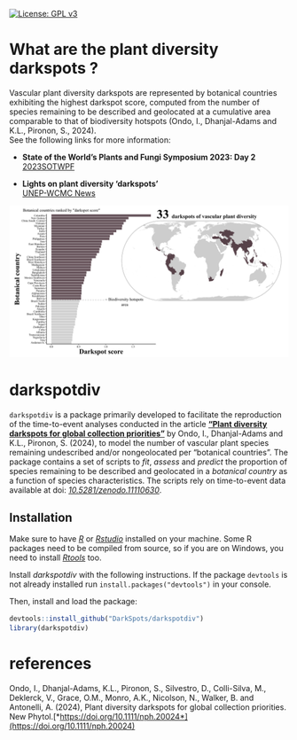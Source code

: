 
<!-- README.md is generated from README.Rmd. Please edit that file -->

[![License: GPL
v3](https://img.shields.io/badge/License-GPL%20v3-blue.svg)](https://www.gnu.org/licenses/gpl-3.0)

# What are the plant diversity darkspots ?

Vascular plant diversity darkspots are represented by botanical
countries exhibiting the highest darkspot score, computed from the
number of species remaining to be described and geolocated at a
cumulative area comparable to that of biodiversity hotspots (Ondo, I.,
Dhanjal-Adams and K.L., Pironon, S., 2024).  
See the following links for more information:

- **State of the World’s Plants and Fungi Symposium 2023: Day 2**  
  [2023SOTWPF](https://www.youtube.com/watch?v=Ya_9t2TxQFw "2023SOTWPF")

- **Lights on plant diversity ‘darkspots’**  
  [UNEP-WCMC
  News](https://unep-wcmc.org/en/news/unep-wcmc-scientists-shed-light-on-plant-diversity-darkspots-for-major-new-report)
  <br>

![](man/figures/barplot_darkspots_map.png) <br>

# darkspotdiv

`darkspotdiv` is a package primarily developed to facilitate the
reproduction of the time-to-event analyses conducted in the article
[**“Plant diversity darkspots for global collection
priorities”**](https://doi.org/10.1111/nph.20024) by Ondo, I.,
Dhanjal-Adams and K.L., Pironon, S. (2024), to model the number of
vascular plant species remaining undescribed and/or nongeolocated per
“botanical countries”. The package contains a set of scripts to *fit*,
*assess* and *predict* the proportion of species remaining to be
described and geolocated in a *botanical country* as a function of
species characteristics. The scripts rely on time-to-event data
available at doi:
[*10.5281/zenodo.11110630*](https://zenodo.org/records/11110630). 

## Installation

Make sure to have [*R*](https://cloud.r-project.org/ "R") or
[*Rstudio*](https://rstudio.com/products/rstudio/download/ "Rstudio")
installed on your machine. Some R packages need to be compiled from
source, so if you are on Windows, you need to install
[*Rtools*](http://cran.r-project.org/bin/windows/Rtools/) too.  

Install *darkspotdiv* with the following instructions. If the package
`devtools` is not already installed run `install.packages("devtools")`
in your console.

Then, install and load the package:

``` r
devtools::install_github("DarkSpots/darkspotdiv")
library(darkspotdiv)
```

# references

Ondo, I., Dhanjal-Adams, K.L., Pironon, S., Silvestro, D., Colli-Silva,
M., Deklerck, V., Grace, O.M., Monro, A.K., Nicolson, N., Walker, B. and
Antonelli, A. (2024), Plant diversity darkspots for global collection
priorities. New
Phytol.[*https://doi.org/10.1111/nph.20024*](https://doi.org/10.1111/nph.20024)
